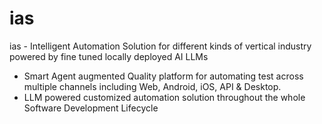 # ias
ias - Intelligent Automation Solution for different kinds of vertical industry powered by fine tuned locally deployed AI LLMs
  * Smart Agent augmented Quality platform for automating test across multiple channels including  Web, Android, iOS, API & Desktop.
  * LLM powered customized automation solution throughout the whole Software Development Lifecycle




